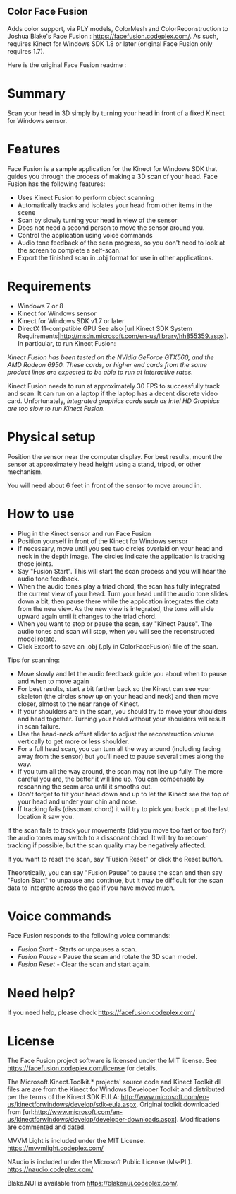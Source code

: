 ## Color Face Fusion

Adds color support, via PLY models, ColorMesh and ColorReconstruction to Joshua Blake's Face Fusion : https://facefusion.codeplex.com/. As such, requires Kinect for Windows SDK 1.8 or later (original Face Fusion only requires 1.7).

Here is the original Face Fusion readme :

# Summary
Scan your head in 3D simply by turning your head in front of a fixed Kinect for Windows sensor.

# Features
Face Fusion is a sample application for the Kinect for Windows SDK that guides you through the process of making a 3D scan of your head. Face Fusion has the following features:

* Uses Kinect Fusion to perform object scanning 
* Automatically tracks and isolates your head from other items in the scene
* Scan by slowly turning your head in view of the sensor
* Does not need a second person to move the sensor around you. 
* Control the application using voice commands
* Audio tone feedback of the scan progress, so you don't need to look at the screen to complete a self-scan.
* Export the finished scan in .obj format for use in other applications.

# Requirements
* Windows 7 or 8
* Kinect for Windows sensor
* Kinect for Windows SDK v1.7 or later
* DirectX 11-compatible GPU
See also [url:Kinect SDK System Requirements|http://msdn.microsoft.com/en-us/library/hh855359.aspx]. In particular, to run Kinect Fusion:

_Kinect Fusion has been tested on the NVidia GeForce GTX560, and the AMD Radeon 6950. These cards, or higher end cards from the same product lines are expected to be able to run at interactive rates._

Kinect Fusion needs to run at approximately 30 FPS to successfully track and scan. It can run on a laptop if the laptop has a decent discrete video card. Unfortunately, *integrated graphics cards such as Intel HD Graphics are too slow to run Kinect Fusion.* 

# Physical setup

Position the sensor near the computer display. For best results, mount the sensor at approximately head height using a stand, tripod, or other mechanism. 

You will need about 6 feet in front of the sensor to move around in.

# How to use

* Plug in the Kinect sensor and run Face Fusion
* Position yourself in front of the Kinect for Windows sensor
* If necessary, move until you see two circles overlaid on your head and neck in the depth image. The circles indicate the application is tracking those joints.
* Say "Fusion Start". This will start the scan process and you will hear the audio tone feedback.
* When the audio tones play a triad chord, the scan has fully integrated the current view of your head. Turn your head until the audio tone slides down a bit, then pause there while the application integrates the data from the new view. As the new view is integrated, the tone will slide upward again until it changes to the triad chord.
* When you want to stop or pause the scan, say "Kinect Pause". The audio tones and scan will stop, when you will see the reconstructed model rotate.
* Click Export to save an .obj (.ply in ColorFaceFusion) file of the scan. 

Tips for scanning:
* Move slowly and let the audio feedback guide you about when to pause and when to move again
* For best results, start a bit farther back so the Kinect can see your skeleton (the circles show up on your head and neck) and then move closer, almost to the near range of Kinect.
* If your shoulders are in the scan, you should try to move your shoulders and head together. Turning your head without your shoulders will result in scan failure.
* Use the head-neck offset slider to adjust the reconstruction volume vertically to get more or less shoulder. 
* For a full head scan, you can turn all the way around (including facing away from the sensor) but you'll need to pause several times along the way.
* If you turn all the way around, the scan may not line up fully. The more careful you are, the better it will line up. You can compensate by rescanning the seam area until it smooths out.
* Don't forget to tilt your head down and up to let the Kinect see the top of your head and under your chin and nose.
* If tracking fails (dissonant chord) it will try to pick you back up at the last location it saw you.

If the scan fails to track your movements (did you move too fast or too far?) the audio tones may switch to a dissonant chord. It will try to recover tracking if possible, but the scan quality may be negatively affected.

If you want to reset the scan, say "Fusion Reset" or click the Reset button.

Theoretically, you can say "Fusion Pause" to pause the scan and then say "Fusion Start" to unpause and continue, but it may be difficult for the scan data to integrate across the gap if you have moved much. 

# Voice commands

Face Fusion responds to the following voice commands:

* *Fusion Start* - Starts or unpauses a scan.
* *Fusion Pause* - Pause the scan and rotate the 3D scan model.
* *Fusion Reset* - Clear the scan and start again.

# Need help?

If you need help, please check https://facefusion.codeplex.com/

# License

The Face Fusion project software is licensed under the MIT license. See https://facefusion.codeplex.com/license for details.

The Microsoft.Kinect.Toolkit.* projects' source code and Kinect Toolkit dll files are are from the Kinect for Windows Developer Toolkit and distributed per the terms of the Kinect SDK EULA: http://www.microsoft.com/en-us/kinectforwindows/develop/sdk-eula.aspx. Original toolkit downloaded from [url:http://www.microsoft.com/en-us/kinectforwindows/develop/developer-downloads.aspx]. Modifications are commented and dated.

MVVM Light is included under the MIT License. https://mvvmlight.codeplex.com/

NAudio is included under the Microsoft Public License (Ms-PL). https://naudio.codeplex.com/

Blake.NUI is available from https://blakenui.codeplex.com/.
